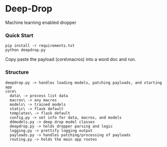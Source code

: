 # Deep-Drop
Machine learning enabled dropper

### Quick Start
```
pip install -r requirements.txt
python deepdrop.py
```

Copy paste the payload (core\macros) into a word doc and run.

### Structure
```
deepdrop.py -> handles loading models, patching payloads, and starting app
core\
  data\ -> process list data
  macros\ -> any macros
  models\ -> trained models
  static\ -> flask default
  templates\ -> flask default
  config.py -> set info for data, macros, and models
  ddmodels.py -> deep drop model classes
  deepdrop.py -> holds dropper parsing and logic
  logging.py -> prettify logging output
  payloads.py -> handles patching/processing of payloads
  routing.py -> holds the main app routes
```
